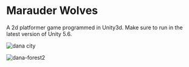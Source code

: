# Marauder Wolves
A 2d platformer game programmed in Unity3d. Make sure to run in the latest version of Unity 5.6.

![dana city](https://user-images.githubusercontent.com/18353476/27512592-8ba5b758-58fa-11e7-9aeb-d98075e1fc21.PNG)

![dana-forest2](https://user-images.githubusercontent.com/18353476/27512611-82516322-58fb-11e7-8195-0fb2935f6996.PNG)
